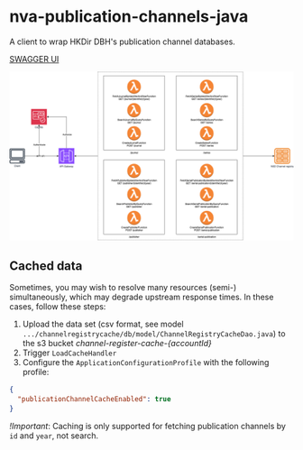 # nva-publication-channels-java

A client to wrap HKDir DBH's publication channel databases.

[SWAGGER UI](https://petstore.swagger.io/?url=https://raw.githubusercontent.com/BIBSYSDEV/nva-publication-channels-java/refs/heads/main/docs/openapi.yaml)

![Alt text](resources/publication-channels-v2.png)

## Cached data

Sometimes, you may wish to resolve many resources (semi-) simultaneously, which may degrade upstream
response times.
In these cases, follow these steps:

1. Upload the data set (csv format, see model
   `.../channelregistrycache/db/model/ChannelRegistryCacheDao.java`) to the s3
   bucket _channel-register-cache-{accountId}_
2. Trigger `LoadCacheHandler`
3. Configure the `ApplicationConfigurationProfile` with
   the following profile:

```json
{
  "publicationChannelCacheEnabled": true
}
```

_!Important_: Caching is only supported for fetching publication channels by `id` and `year`, not
search. 